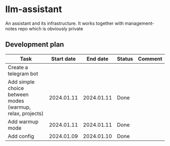 # llm-assistant
An assistant and its infrastructure. It works together with management-notes repo which is obviously private


## Development plan

| Task | Start date | End date | Status | Comment |
|------|------------|----------|--------|---------|
| Create a telegram bot | | | | |
| Add simple choice between modes (warmup, relax, projects) | 2024.01.11 | 2024.01.11 | Done | |
| Add warmup mode | 2024.01.11 | 2024.01.11 | Done | |
| Add config | 2024.01.09 | 2024.01.10 | Done | |
